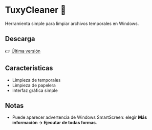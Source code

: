 # TuxyCleaner 🧹

Herramienta simple para limpiar archivos temporales en Windows.

## Descarga
👉 [Última versión](https://github.com/elandoni/TuxyCleaner/releases/latest)

## Características
- Limpieza de temporales
- Limpieza de papelera
- Interfaz gráfica simple

## Notas
- Puede aparecer advertencia de Windows SmartScreen: elegir **Más información → Ejecutar de todas formas**.
